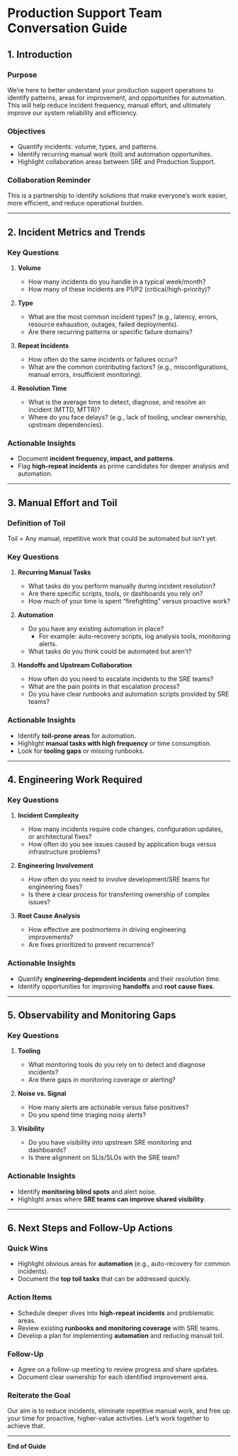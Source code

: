 # Production Support Team Conversation Guide

## **1. Introduction**
### **Purpose**  
We’re here to better understand your production support operations to identify patterns, areas for improvement, and opportunities for automation. This will help reduce incident frequency, manual effort, and ultimately improve our system reliability and efficiency.

### **Objectives**
- Quantify incidents: volume, types, and patterns.
- Identify recurring manual work (toil) and automation opportunities.
- Highlight collaboration areas between SRE and Production Support.

### **Collaboration Reminder**  
This is a partnership to identify solutions that make everyone’s work easier, more efficient, and reduce operational burden.

---

## **2. Incident Metrics and Trends**

### **Key Questions**
1. **Volume**  
   - How many incidents do you handle in a typical week/month?  
   - How many of these incidents are P1/P2 (critical/high-priority)?  

2. **Type**  
   - What are the most common incident types? (e.g., latency, errors, resource exhaustion, outages, failed deployments).  
   - Are there recurring patterns or specific failure domains?  

3. **Repeat Incidents**  
   - How often do the same incidents or failures occur?  
   - What are the common contributing factors? (e.g., misconfigurations, manual errors, insufficient monitoring).  

4. **Resolution Time**  
   - What is the average time to detect, diagnose, and resolve an incident (MTTD, MTTR)?  
   - Where do you face delays? (e.g., lack of tooling, unclear ownership, upstream dependencies).  

### **Actionable Insights**
- Document **incident frequency, impact, and patterns**.
- Flag **high-repeat incidents** as prime candidates for deeper analysis and automation.

---

## **3. Manual Effort and Toil**

### **Definition of Toil**
Toil = Any manual, repetitive work that could be automated but isn’t yet.

### **Key Questions**
1. **Recurring Manual Tasks**  
   - What tasks do you perform manually during incident resolution?  
   - Are there specific scripts, tools, or dashboards you rely on?  
   - How much of your time is spent “firefighting” versus proactive work?  

2. **Automation**  
   - Do you have any existing automation in place?  
     - For example: auto-recovery scripts, log analysis tools, monitoring alerts.  
   - What tasks do you think could be automated but aren’t?  

3. **Handoffs and Upstream Collaboration**  
   - How often do you need to escalate incidents to the SRE teams?  
   - What are the pain points in that escalation process?  
   - Do you have clear runbooks and automation scripts provided by SRE teams?  

### **Actionable Insights**
- Identify **toil-prone areas** for automation.  
- Highlight **manual tasks with high frequency** or time consumption.  
- Look for **tooling gaps** or missing runbooks.

---

## **4. Engineering Work Required**

### **Key Questions**
1. **Incident Complexity**  
   - How many incidents require code changes, configuration updates, or architectural fixes?  
   - How often do you see issues caused by application bugs versus infrastructure problems?  

2. **Engineering Involvement**  
   - How often do you need to involve development/SRE teams for engineering fixes?  
   - Is there a clear process for transferring ownership of complex issues?  

3. **Root Cause Analysis**  
   - How effective are postmortems in driving engineering improvements?  
   - Are fixes prioritized to prevent recurrence?  

### **Actionable Insights**
- Quantify **engineering-dependent incidents** and their resolution time.  
- Identify opportunities for improving **handoffs** and **root cause fixes**.

---

## **5. Observability and Monitoring Gaps**

### **Key Questions**
1. **Tooling**  
   - What monitoring tools do you rely on to detect and diagnose incidents?  
   - Are there gaps in monitoring coverage or alerting?  

2. **Noise vs. Signal**  
   - How many alerts are actionable versus false positives?  
   - Do you spend time triaging noisy alerts?  

3. **Visibility**  
   - Do you have visibility into upstream SRE monitoring and dashboards?  
   - Is there alignment on SLIs/SLOs with the SRE team?  

### **Actionable Insights**
- Identify **monitoring blind spots** and alert noise.  
- Highlight areas where **SRE teams can improve shared visibility**.

---

## **6. Next Steps and Follow-Up Actions**

### **Quick Wins**
- Highlight obvious areas for **automation** (e.g., auto-recovery for common incidents).  
- Document the **top toil tasks** that can be addressed quickly.

### **Action Items**
- Schedule deeper dives into **high-repeat incidents** and problematic areas.  
- Review existing **runbooks and monitoring coverage** with SRE teams.  
- Develop a plan for implementing **automation** and reducing manual toil.  

### **Follow-Up**
- Agree on a follow-up meeting to review progress and share updates.  
- Document clear ownership for each identified improvement area.  

### **Reiterate the Goal**  
Our aim is to reduce incidents, eliminate repetitive manual work, and free up your time for proactive, higher-value activities. Let’s work together to achieve that.

---

**End of Guide**
